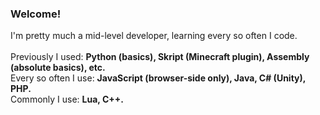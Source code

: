 ### Welcome!
I'm pretty much a mid-level developer, learning every so often I code.<br>
<br>
Previously I used: **Python (basics), Skript (Minecraft plugin), Assembly (absolute basics), etc.**<br>
Every so often I use: **JavaScript (browser-side only), Java, C# (Unity), PHP.**<br>
Commonly I use: **Lua, C++.**

<!--
**Lort533/Lort533** is a ✨ _special_ ✨ repository because its `README.md` (this file) appears on your GitHub profile.

Here are some ideas to get you started:

- 🔭 I’m currently working on ...
- 🌱 I’m currently learning ...
- 👯 I’m looking to collaborate on ...
- 🤔 I’m looking for help with ...
- 💬 Ask me about ...
- 📫 How to reach me: ...
- 😄 Pronouns: ...
- ⚡ Fun fact: ...
-->
